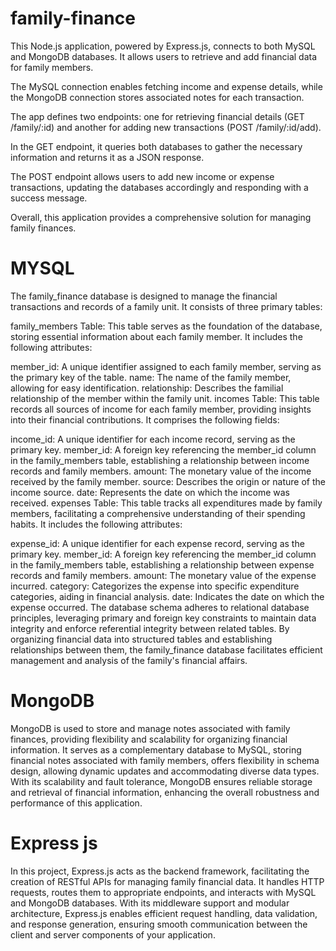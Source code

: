 # family-finance
This Node.js application, powered by Express.js, connects to both MySQL and MongoDB databases. It allows users to retrieve and add financial data for family members. 

The MySQL connection enables fetching income and expense details, while the MongoDB connection stores associated notes for each transaction. 

The app defines two endpoints: one for retrieving financial details (GET /family/:id) and another for adding new transactions (POST /family/:id/add). 

In the GET endpoint, it queries both databases to gather the necessary information and returns it as a JSON response. 

The POST endpoint allows users to add new income or expense transactions, updating the databases accordingly and responding with a success message. 

Overall, this application provides a comprehensive solution for managing family finances.


# MYSQL
The family_finance database is designed to manage the financial transactions and records of a family unit. It consists of three primary tables:

family_members Table: This table serves as the foundation of the database, storing essential information about each family member. It includes the following attributes:

member_id: A unique identifier assigned to each family member, serving as the primary key of the table.
name: The name of the family member, allowing for easy identification.
relationship: Describes the familial relationship of the member within the family unit.
incomes Table: This table records all sources of income for each family member, providing insights into their financial contributions. It comprises the following fields:

income_id: A unique identifier for each income record, serving as the primary key.
member_id: A foreign key referencing the member_id column in the family_members table, establishing a relationship between income records and family members.
amount: The monetary value of the income received by the family member.
source: Describes the origin or nature of the income source.
date: Represents the date on which the income was received.
expenses Table: This table tracks all expenditures made by family members, facilitating a comprehensive understanding of their spending habits. It includes the following attributes:

expense_id: A unique identifier for each expense record, serving as the primary key.
member_id: A foreign key referencing the member_id column in the family_members table, establishing a relationship between expense records and family members.
amount: The monetary value of the expense incurred.
category: Categorizes the expense into specific expenditure categories, aiding in financial analysis.
date: Indicates the date on which the expense occurred.
The database schema adheres to relational database principles, leveraging primary and foreign key constraints to maintain data integrity and enforce referential integrity between related tables. By organizing financial data into structured tables and establishing relationships between them, the family_finance database facilitates efficient management and analysis of the family's financial affairs.

# MongoDB

MongoDB is used to store and manage notes associated with family finances, providing flexibility and scalability for organizing financial information.
It serves as a complementary database to MySQL, storing financial notes associated with family members, offers flexibility in schema design, allowing dynamic updates and accommodating diverse data types. 
With its scalability and fault tolerance, MongoDB ensures reliable storage and retrieval of financial information, enhancing the overall robustness and performance of this application.


# Express js
In this project, Express.js acts as the backend framework, facilitating the creation of RESTful APIs for managing family financial data. 
It handles HTTP requests, routes them to appropriate endpoints, and interacts with MySQL and MongoDB databases. With its middleware support and modular architecture, Express.js enables efficient request handling, data validation, and response generation, ensuring smooth communication between the client and server components of your application.








